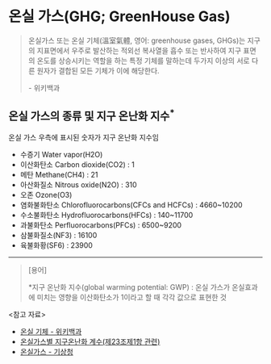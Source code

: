 # 온실 가스(GHG; GreenHouse Gas)

> 온실가스 또는 온실 기체(溫室氣體, 영어: greenhouse gases, GHGs)는 지구의 지표면에서 우주로 발산하는 적외선 복사열을 흡수 또는 반사하여 지구 표면의 온도를 상승시키는 역할을 하는 특정 기체를 말하는데 두가지 이상의 서로 다른 원자가 결합된 모든 기체가 이에 해당한다.
>
> \- 위키백과

## 온실 가스의 종류 및 지구 온난화 지수$^*$

온실 가스 우측에 표시된 숫자가 지구 온난화 지수임

- 수증기 Water vapor(H2O)
- 이산화탄소 Carbon dioxide(CO2) : 1
- 메탄 Methane(CH4) : 21
- 아산화질소 Nitrous oxide(N2O) : 310
- 오존 Ozone(O3)
- 염화불화탄소 Chlorofluorocarbons(CFCs and HCFCs) : 4660~10200
- 수소불화탄소 Hydrofluorocarbons(HFCs) : 140~11700
- 과불화탄소 Perfluorocarbons(PFCs) : 6500~9200
- 삼불화질소(NF3) : 16100
- 육불화황(SF6) : 23900

---

> [용어]
>
> \*지구 온난화 지수(global warming potential: GWP) : 온실 가스가 온실효과에 미치는 영향을 이산화탄소가 1이라고 할 때 각각 값으로 표현한 것

<참고 자료>

- [온실 기체 - 위키백과](https://ko.wikipedia.org/wiki/%EC%98%A8%EC%8B%A4_%EA%B8%B0%EC%B2%B4)
- [온실가스별 지구온난화 계수(제23조제1항 관련)](https://www.law.go.kr/flDownload.do?flSeq=32815608&flNm=%5B%EB%B3%84%ED%91%9C+2%5D+%EC%98%A8%EC%8B%A4%EA%B0%80%EC%8A%A4%EB%B3%84+%EC%A7%80%EA%B5%AC%EC%98%A8%EB%82%9C%ED%99%94+%EA%B3%84%EC%88%98%28%EC%A0%9C23%EC%A1%B0%EC%A0%9C1%ED%95%AD+%EA%B4%80%EB%A0%A8%29%0A)
- [온실가스 - 기상청](http://www.climate.go.kr/home/10_wiki/index.php/%EC%98%A8%EC%8B%A4%EA%B0%80%EC%8A%A4)
